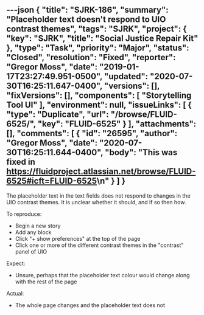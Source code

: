 ---json
{
  "title": "SJRK-186",
  "summary": "Placeholder text doesn't respond to UIO contrast themes",
  "tags": "SJRK",
  "project": {
    "key": "SJRK",
    "title": "Social Justice Repair Kit"
  },
  "type": "Task",
  "priority": "Major",
  "status": "Closed",
  "resolution": "Fixed",
  "reporter": "Gregor Moss",
  "date": "2019-01-17T23:27:49.951-0500",
  "updated": "2020-07-30T16:25:11.647-0400",
  "versions": [],
  "fixVersions": [],
  "components": [
    "Storytelling Tool UI"
  ],
  "environment": null,
  "issueLinks": [
    {
      "type": "Duplicate",
      "url": "/browse/FLUID-6525/",
      "key": "FLUID-6525"
    }
  ],
  "attachments": [],
  "comments": [
    {
      "id": "26595",
      "author": "Gregor Moss",
      "date": "2020-07-30T16:25:11.644-0400",
      "body": "This was fixed in <https://fluidproject.atlassian.net/browse/FLUID-6525#icft=FLUID-6525>\n"
    }
  ]
}
---
The placeholder text in the text fields does not respond to changes in the UIO contrast themes. It is unclear whether it should, and if so then how.

To reproduce:

* Begin a new story
* Add any block
* Click "+ show preferences" at the top of the page
* Click one or more of the different contrast themes in the "contrast" panel of UIO

Expect:

* Unsure, perhaps that the placeholder text colour would change along with the rest of the page

Actual:

* The whole page changes and the placeholder text does not

        